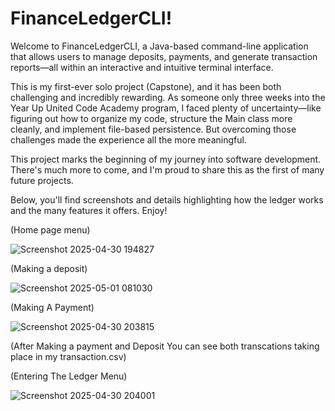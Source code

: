 # FinanceLedgerCLI!
Welcome to FinanceLedgerCLI, a Java-based command-line application that allows users to manage deposits, payments, and generate transaction reports—all within an interactive and intuitive terminal interface.

This is my first-ever solo project (Capstone), and it has been both challenging and incredibly rewarding. As someone only three weeks into the Year Up  United Code Academy program, I faced plenty of uncertainty—like figuring out how to organize my code, structure the Main class more cleanly, and implement file-based persistence. But overcoming those challenges made the experience all the more meaningful.

This project marks the beginning of my journey into software development. There's much more to come, and I'm proud to share this as the first of many future projects.

Below, you'll find screenshots and details highlighting how the ledger works and the many features it offers. Enjoy!

(Home page menu)

 ![Screenshot 2025-04-30 194827](https://github.com/user-attachments/assets/df0a32f5-2ee6-4683-ab70-bb4ed45b1367)

(Making a deposit)

![Screenshot 2025-05-01 081030](https://github.com/user-attachments/assets/af813b0f-6487-4620-b3b2-fa75ea6f5f0a)


(Making A Payment)

![Screenshot 2025-04-30 203815](https://github.com/user-attachments/assets/1858ab3c-99bd-4151-b6c8-57b68a334cc4)

(After Making a payment and Deposit You can see both transcations taking place in my transaction.csv)




(Entering The Ledger Menu)

![Screenshot 2025-04-30 204001](https://github.com/user-attachments/assets/e825f528-8c58-4f5e-9811-4b4f22224596)

